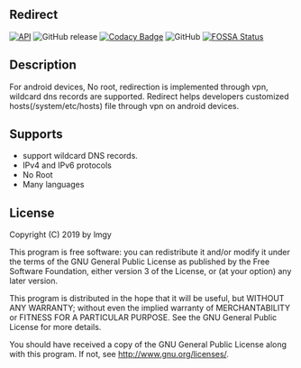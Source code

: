 ## Redirect

[![API](https://img.shields.io/badge/API-19%2B-brightgreen.svg?style=flat)](https://android-arsenal.com/api?level=19)
![GitHub release](https://img.shields.io/github/release/lmgy/Redirect)
[![Codacy Badge](https://api.codacy.com/project/badge/Grade/fbe1ad1b9bb34f05b119c1e39e0ef070)](https://www.codacy.com/app/lmgy/Redirect?utm_source=github.com&amp;utm_medium=referral&amp;utm_content=lmgy/Redirect&amp;utm_campaign=Badge_Grade)
![GitHub](https://img.shields.io/github/license/lmgy/Redirect)
[![FOSSA Status](https://app.fossa.com/api/projects/git%2Bgithub.com%2Flmgy%2FRedirect.svg?type=shield)](https://app.fossa.com/projects/git%2Bgithub.com%2Flmgy%2FRedirect?ref=badge_shield)

Description
------------

For android devices, No root, redirection is implemented through vpn, wildcard dns records are supported. Redirect helps developers customized hosts(/system/etc/hosts) file through vpn on android devices.

Supports
--------

* support wildcard DNS records.
* IPv4 and IPv6 protocols
* No Root
* Many languages

License
-------

Copyright (C) 2019 by lmgy

This program is free software: you can redistribute it and/or modify
it under the terms of the GNU General Public License as published by
the Free Software Foundation, either version 3 of the License, or
(at your option) any later version.

This program is distributed in the hope that it will be useful,
but WITHOUT ANY WARRANTY; without even the implied warranty of
MERCHANTABILITY or FITNESS FOR A PARTICULAR PURPOSE.  See the
GNU General Public License for more details.

You should have received a copy of the GNU General Public License
along with this program. If not, see <http://www.gnu.org/licenses/>.
